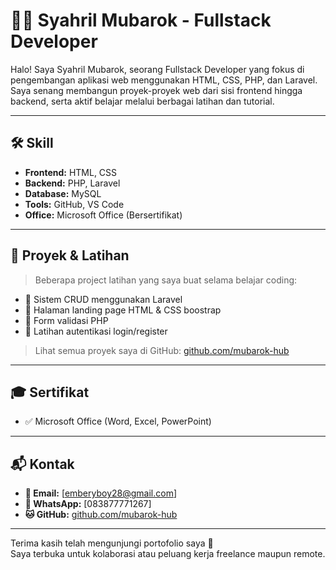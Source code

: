 # 👨‍💻 Syahril Mubarok - Fullstack Developer

Halo! Saya Syahril Mubarok, seorang Fullstack Developer yang fokus di pengembangan aplikasi web menggunakan HTML, CSS, PHP, dan Laravel. Saya senang membangun proyek-proyek web dari sisi frontend hingga backend, serta aktif belajar melalui berbagai latihan dan tutorial.

---

## 🛠️ Skill
- **Frontend:** HTML, CSS
- **Backend:** PHP, Laravel
- **Database:** MySQL
- **Tools:** GitHub, VS Code
- **Office:** Microsoft Office (Bersertifikat)

---

## 📂 Proyek & Latihan
> Beberapa project latihan yang saya buat selama belajar coding:

- 🔹 Sistem CRUD menggunakan Laravel
- 🔹 Halaman landing page HTML & CSS boostrap
- 🔹 Form validasi PHP
- 🔹 Latihan autentikasi login/register

> Lihat semua proyek saya di GitHub: [github.com/mubarok-hub](https://github.com/mubarok-hub)

---

## 🎓 Sertifikat
- ✅ Microsoft Office (Word, Excel, PowerPoint)

---

## 📬 Kontak
- **📧 Email:** [emberyboy28@gmail.com]
- **📱 WhatsApp:** [083877771267]
- **🐱 GitHub:** [github.com/mubarok-hub](https://github.com/mubarok-hub)

---

Terima kasih telah mengunjungi portofolio saya 🙌  
Saya terbuka untuk kolaborasi atau peluang kerja freelance maupun remote.
